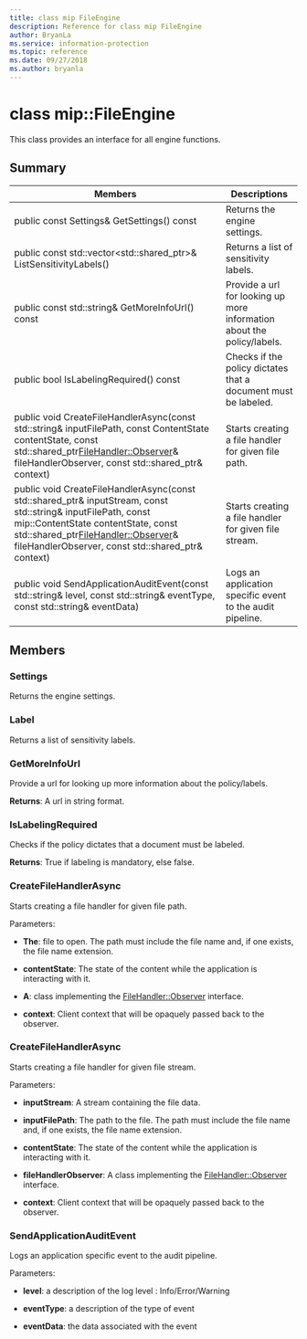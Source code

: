 ```yaml
---
title: class mip FileEngine 
description: Reference for class mip FileEngine 
author: BryanLa
ms.service: information-protection
ms.topic: reference
ms.date: 09/27/2018
ms.author: bryanla
---
```

# class mip::FileEngine 
This class provides an interface for all engine functions.
  
## Summary
 Members                        | Descriptions                                
--------------------------------|---------------------------------------------
 public const Settings& GetSettings() const  |  Returns the engine settings.
public const std::vector<std::shared_ptr<Label>>& ListSensitivityLabels()  |  Returns a list of sensitivity labels.
 public const std::string& GetMoreInfoUrl() const  |  Provide a url for looking up more information about the policy/labels.
 public bool IsLabelingRequired() const  |  Checks if the policy dictates that a document must be labeled.
public void CreateFileHandlerAsync(const std::string& inputFilePath, const ContentState contentState, const std::shared_ptr<FileHandler::Observer>& fileHandlerObserver, const std::shared_ptr<void>& context)  |  Starts creating a file handler for given file path.
public void CreateFileHandlerAsync(const std::shared_ptr<Stream>& inputStream, const std::string& inputFilePath, const mip::ContentState contentState, const std::shared_ptr<FileHandler::Observer>& fileHandlerObserver, const std::shared_ptr<void>& context)  |  Starts creating a file handler for given file stream.
 public void SendApplicationAuditEvent(const std::string& level, const std::string& eventType, const std::string& eventData)  |  Logs an application specific event to the audit pipeline.
  
## Members
  
### Settings
Returns the engine settings.
  
### Label
Returns a list of sensitivity labels.
  
### GetMoreInfoUrl
Provide a url for looking up more information about the policy/labels.

  
**Returns**: A url in string format.
  
### IsLabelingRequired
Checks if the policy dictates that a document must be labeled.

  
**Returns**: True if labeling is mandatory, else false.
  
### CreateFileHandlerAsync
Starts creating a file handler for given file path.

Parameters:  
* **The**: file to open. The path must include the file name and, if one exists, the file name extension. 


* **contentState**: The state of the content while the application is interacting with it. 


* **A**: class implementing the [FileHandler::Observer](class_mip_filehandler_observer.md) interface. 


* **context**: Client context that will be opaquely passed back to the observer.


  
### CreateFileHandlerAsync
Starts creating a file handler for given file stream.

Parameters:  
* **inputStream**: A stream containing the file data. 


* **inputFilePath**: The path to the file. The path must include the file name and, if one exists, the file name extension. 


* **contentState**: The state of the content while the application is interacting with it. 


* **fileHandlerObserver**: A class implementing the [FileHandler::Observer](class_mip_filehandler_observer.md) interface. 


* **context**: Client context that will be opaquely passed back to the observer.


  
### SendApplicationAuditEvent
Logs an application specific event to the audit pipeline.

Parameters:  
* **level**: a description of the log level : Info/Error/Warning 


* **eventType**: a description of the type of event 


* **eventData**: the data associated with the event

